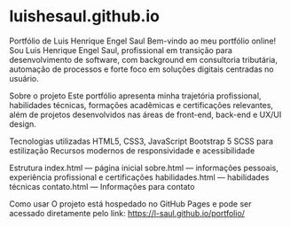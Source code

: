 # luishesaul.github.io
Portfólio de Luis Henrique Engel Saul
Bem-vindo ao meu portfólio online!
Sou Luis Henrique Engel Saul, profissional em transição para desenvolvimento de software, com background em consultoria tributária, automação de processos e forte foco em soluções digitais centradas no usuário.

Sobre o projeto
Este portfólio apresenta minha trajetória profissional, habilidades técnicas, formações acadêmicas e certificações relevantes, além de projetos desenvolvidos nas áreas de front-end, back-end e UX/UI design.

Tecnologias utilizadas
HTML5, CSS3, JavaScript
Bootstrap 5
SCSS para estilização
Recursos modernos de responsividade e acessibilidade

Estrutura
index.html — página inicial
sobre.html — informações pessoais, experiência profissional e certificações
habilidades.html — habilidades técnicas
contato.html — Informações para contato

Como usar
O projeto está hospedado no GitHub Pages e pode ser acessado diretamente pelo link:
https://l-saul.github.io/portfolio/